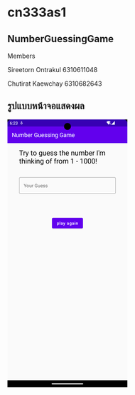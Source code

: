 # cn333as1
## NumberGuessingGame

Members

Sireetorn Ontrakul 6310611048

Chutirat Kaewchay 6310682643

## รูปแบบหน้าจอแสดงผล
![Screen](NumberGuessingGame/app/src/main/res/drawable/Screen.png)
